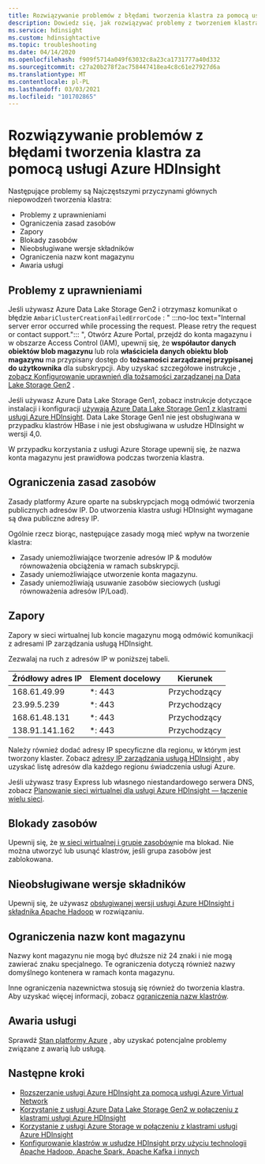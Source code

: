 ```yaml
---
title: Rozwiązywanie problemów z błędami tworzenia klastra za pomocą usługi Azure HDInsight
description: Dowiedz się, jak rozwiązywać problemy z tworzeniem klastra Apache dla usługi Azure HDInsight.
ms.service: hdinsight
ms.custom: hdinsightactive
ms.topic: troubleshooting
ms.date: 04/14/2020
ms.openlocfilehash: f909f5714a049f63032c8a23ca1731777a40d332
ms.sourcegitcommit: c27a20b278f2ac758447418ea4c8c61e27927d6a
ms.translationtype: MT
ms.contentlocale: pl-PL
ms.lasthandoff: 03/03/2021
ms.locfileid: "101702865"
---
```

# <a name="troubleshoot-cluster-creation-failures-with-azure-hdinsight"></a>Rozwiązywanie problemów z błędami tworzenia klastra za pomocą usługi Azure HDInsight

Następujące problemy są Najczęstszymi przyczynami głównych niepowodzeń tworzenia klastra:

- Problemy z uprawnieniami
- Ograniczenia zasad zasobów
- Zapory
- Blokady zasobów
- Nieobsługiwane wersje składników
- Ograniczenia nazw kont magazynu
- Awaria usługi

## <a name="permissions-issues"></a>Problemy z uprawnieniami

Jeśli używasz Azure Data Lake Storage Gen2 i otrzymasz komunikat o błędzie `AmbariClusterCreationFailedErrorCode` : " :::no-loc text="Internal server error occurred while processing the request. Please retry the request or contact support."::: ", Otwórz Azure Portal, przejdź do konta magazynu i w obszarze Access Control (IAM), upewnij się, że **współautor danych obiektów blob magazynu** lub rola **właściciela danych obiektu blob magazynu** ma przypisany dostęp do **tożsamości zarządzanej przypisanej do użytkownika** dla subskrypcji. Aby uzyskać szczegółowe instrukcje [, zobacz Konfigurowanie uprawnień dla tożsamości zarządzanej na Data Lake Storage Gen2](../hdinsight-hadoop-use-data-lake-storage-gen2-portal.md#set-up-permissions-for-the-managed-identity-on-the-data-lake-storage-gen2) .

Jeśli używasz Azure Data Lake Storage Gen1, zobacz instrukcje dotyczące instalacji i konfiguracji [używają Azure Data Lake Storage Gen1 z klastrami usługi Azure HDInsight](../hdinsight-hadoop-use-data-lake-storage-gen1.md). Data Lake Storage Gen1 nie jest obsługiwana w przypadku klastrów HBase i nie jest obsługiwana w usłudze HDInsight w wersji 4,0.

W przypadku korzystania z usługi Azure Storage upewnij się, że nazwa konta magazynu jest prawidłowa podczas tworzenia klastra.

## <a name="resource-policy-restrictions"></a>Ograniczenia zasad zasobów

Zasady platformy Azure oparte na subskrypcjach mogą odmówić tworzenia publicznych adresów IP. Do utworzenia klastra usługi HDInsight wymagane są dwa publiczne adresy IP.  

Ogólnie rzecz biorąc, następujące zasady mogą mieć wpływ na tworzenie klastra:

* Zasady uniemożliwiające tworzenie adresów IP & modułów równoważenia obciążenia w ramach subskrypcji.
* Zasady uniemożliwiające utworzenie konta magazynu.
* Zasady uniemożliwiają usuwanie zasobów sieciowych (usługi równoważenia adresów IP/Load).

## <a name="firewalls"></a>Zapory

Zapory w sieci wirtualnej lub koncie magazynu mogą odmówić komunikacji z adresami IP zarządzania usługą HDInsight.

Zezwalaj na ruch z adresów IP w poniższej tabeli.

| Źródłowy adres IP | Element docelowy | Kierunek |
|---|---|---|
| 168.61.49.99 | *: 443 | Przychodzący |
| 23.99.5.239 | *: 443 | Przychodzący |
| 168.61.48.131 | *: 443 | Przychodzący |
| 138.91.141.162 | *: 443 | Przychodzący |

Należy również dodać adresy IP specyficzne dla regionu, w którym jest tworzony klaster. Zobacz [adresy IP zarządzania usługą HDInsight](../hdinsight-management-ip-addresses.md) , aby uzyskać listę adresów dla każdego regionu świadczenia usługi Azure.

Jeśli używasz trasy Express lub własnego niestandardowego serwera DNS, zobacz [Planowanie sieci wirtualnej dla usługi Azure HDInsight — łączenie wielu sieci](../hdinsight-plan-virtual-network-deployment.md#multinet).

## <a name="resources-locks"></a>Blokady zasobów  

Upewnij się, że [w sieci wirtualnej i grupie zasobów](../../azure-resource-manager/management/lock-resources.md)nie ma blokad. Nie można utworzyć lub usunąć klastrów, jeśli grupa zasobów jest zablokowana. 

## <a name="unsupported-component-versions"></a>Nieobsługiwane wersje składników

Upewnij się, że używasz [obsługiwanej wersji usługi Azure HDInsight i składnika Apache Hadoop](../hdinsight-component-versioning.md) w rozwiązaniu.  

## <a name="storage-account-name-restrictions"></a>Ograniczenia nazw kont magazynu

Nazwy kont magazynu nie mogą być dłuższe niż 24 znaki i nie mogą zawierać znaku specjalnego. Te ograniczenia dotyczą również nazwy domyślnego kontenera w ramach konta magazynu.

Inne ograniczenia nazewnictwa stosują się również do tworzenia klastra. Aby uzyskać więcej informacji, zobacz [ograniczenia nazw klastrów](../hdinsight-hadoop-provision-linux-clusters.md#cluster-name).

## <a name="service-outages"></a>Awaria usługi

Sprawdź [Stan platformy Azure](https://status.azure.com) , aby uzyskać potencjalne problemy związane z awarią lub usługą.

## <a name="next-steps"></a>Następne kroki

* [Rozszerzanie usługi Azure HDInsight za pomocą usługi Azure Virtual Network](../hdinsight-plan-virtual-network-deployment.md)
* [Korzystanie z usługi Azure Data Lake Storage Gen2 w połączeniu z klastrami usługi Azure HDInsight](../hdinsight-hadoop-use-data-lake-storage-gen2.md)  
* [Korzystanie z usługi Azure Storage w połączeniu z klastrami usługi Azure HDInsight](../hdinsight-hadoop-use-blob-storage.md)
* [Konfigurowanie klastrów w usłudze HDInsight przy użyciu technologii Apache Hadoop, Apache Spark, Apache Kafka i innych](../hdinsight-hadoop-provision-linux-clusters.md)
